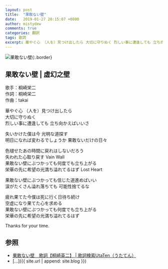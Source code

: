 ```yaml
---
layout: post
title:  "果敢ない壁"
date:   2019-01-27 20:15:07 +0800
author: mistydew
comments: true
categories: 翻訳
tags: 歌詞
excerpt: 華やぐ心 （人を）見つけ出したら 大切に守りぬく 烈しい事に遭逢しても 立ち向かえばいいさ
---
```

![果敢ない壁](https://raw.githubusercontent.com/mistydew/misc/master/cover/果敢ない壁.jpg){:.border}

## 果敢ない壁 | 虛幻之壁

歌手：桐崎栄二<br>
作詞：桐崎栄二<br>
作曲：takai

華やぐ心 （人を）見つけ出したら<br>
大切に守りぬく<br>
烈しい事に遭逢しても 立ち向かえばいいさ

失いかけた僕は今 光明な道探す<br>
明日になれば変わるでしょうか 果敢ないだけの日々

色褪せたあの時間に戻れはしないだろう<br>
失われた心取り戻す Vain Wall<br>
果敢ない壁にぶつかっても何度でも立ち上がる<br>
栄華の先に希望の光満ち溢れてるはず Lost Heart

果敢ない壁にぶつかっても信じた道進めばいい<br>
涙がたくさん溢れ落ちても 可能性捨てるな

疲れ果てた今僕は死に行く日待ち続け<br>
空虚になり果てた心を求める<br>
果敢ない壁にぶつかっても何度でも立ち上がる<br>
栄華の先に希望の光満ち溢れてるはず

Thanks for your time.

## 参照
* [果敢ない壁　歌詞【桐崎英二】 \| 歌詞検索UtaTen（うたてん）](https://utaten.com/lyric/桐崎英二/果敢ない壁)
* [...]({{ site.url | append: site.blog }})
